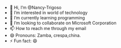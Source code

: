 - 👋 Hi, I’m @Nancy-Trigoso
- 👀 I’m interested in world of technology
- 🌱 I’m currently learning programming
- 💞️ I’m looking to collaborate on Microsoft Corporation
- 📫 How to reach me through my email
- 😄 Pronouns: Zamba, crespa,china. 
- ⚡ Fun fact: 😄

<!---
Nancy-Trigoso/Nancy-Trigoso is a ✨ special ✨ repository because its `README.md` (this file) appears on your GitHub profile.
You can click the Preview link to take a look at your changes.
--->
